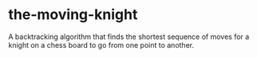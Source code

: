 # the-moving-knight
A backtracking algorithm that finds the shortest sequence of moves for a knight on a chess board to go from one point to another.
